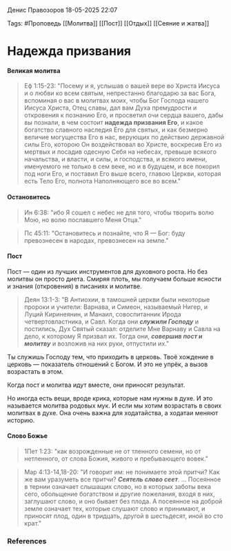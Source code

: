 Денис Правозоров
18-05-2025 22:07

Tags: #Проповедь
[[Молитва]]
[[Пост]]
[[Отдых]]
[[Сеяние и жатва]]
# Надежда призвания
#### Великая молитва
> Еф 1:15-23: "Посему и я, услышав о вашей вере во Христа Иисуса и о любви ко всем святым, непрестанно благодарю за вас Бога, вспоминая о вас в молитвах моих, чтобы Бог Господа нашего Иисуса Христа, Отец славы, дал вам Духа премудрости и откровения к познанию Его, и просветил очи сердца вашего, дабы вы познали, в чем состоит **надежда призвания Его**, и какое богатство славного наследия Его для святых, и как безмерно величие могущества Его в нас, верующих по действию державной силы Его, которою Он воздействовал во Христе, воскресив Его из мертвых и посадив одесную Себя на небесах, превыше всякого начальства, и власти, и силы, и господства, и всякого имени, именуемого не только в сем веке, но и в будущем, и все покорил под ноги Его, и поставил Его выше всего, главою Церкви, которая есть Тело Его, полнота Наполняющего все во всем."

#### Остановитесь
> Ин 6:38: "ибо Я сошел с небес не для того, чтобы творить волю Мою, но волю пославшего Меня Отца."

> Пс 45:11: "Остановитесь и познайте, что Я — Бог: буду превознесен в народах, превознесен на земле."

#### Пост
Пост — один из лучших инструментов для духовного роста. Но без молитвы он просто диета. Смиряя плоть, мы получаем больше ясности и знания (откровения) в писаниях и молитве. 

> Деян 13:1-3: "В Антиохии, в тамошней церкви были некоторые пророки и учители: Варнава, и Симеон, называемый Нигер, и Луций Киринеянин, и Манаил, совоспитанник Ирода четвертовластника, и Савл. Когда они ***служили Господу*** и постились, Дух Святый сказал: отделите Мне Варнаву и Савла на дело, к которому Я призвал их. Тогда они, ***совершив пост и молитву*** и возложив на них руки, отпустили их."

Ты служишь Господу тем, что приходить в церковь. Твоё хождение в церковь — показатель отношений с Богом. И это не упрёк, а вызов возрастать в этом.

Когда пост и молитва идут вместе, они приносят результат.

Но иногда есть вещи, вроде крика, которые нам нужны в духе. И это называется молитва родовых мук. И если мы хотим возрастать в своих молитвах в духе. Она очень важна для ходатайства, а ходатаи меняют историю.

#### Слово Божье
> 1Пет 1:23: "как возрожденные не от тленного семени, но от нетленного, от слова Божия, живого и пребывающего вовек."

> Мар 4:13-14,18-20: "И говорит им: не понимаете этой притчи? Как же вам уразуметь все притчи? ***Сеятель слово сеет***. … Посеянное в тернии означает слышащих слово, но в которых заботы века сего, обольщение богатством и другие пожелания, входя в них, заглушают слово, и оно бывает без плода. А посеянное на доброй земле означает тех, которые слушают слово и принимают, и приносят плод, один в тридцать, другой в шестьдесят, иной во сто крат."
### References